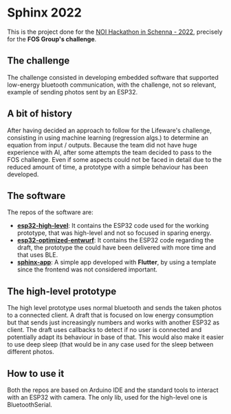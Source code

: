 # Sphinx 2022

This is the project done for the [NOI Hackathon in Schenna - 2022](https://hackathon.bz.it/), precisely for the **FOS Group's challenge**.

## The challenge 

The challenge consisted in developing embedded software that supported low-energy bluetooth communication, with the challenge, not so relevant, example of sending photos sent by an ESP32.

## A bit of history

After having decided an approach to follow for the Lifeware's challenge, consisting in using machine learning (regression algs.) to determine an equation from input / outputs. Because the team did not have huge experience with AI, after some attempts the team decided to pass to the FOS challenge. Even if some aspects could not be faced in detail due to the reduced amount of time, a prototype with a simple behaviour has been developed.

## The software

The repos of the software are: 
- [**esp32-high-level**](https://github.com/Sphinx2022/esp32-high-level): It contains the ESP32 code used for the working prototype, that was high-level and not so focused in sparing energy.
- [**esp32-optimized-entwurf**](https://github.com/Sphinx2022): It contains the ESP32 code regarding the draft, the prototype the could have been delivered with more time and that uses BLE.
- [**sphinx-app**](https://github.com/Sphinx2022/sphinx-app): A simple app developed with **Flutter**, by using a template since the frontend was not considered important.

## The high-level prototype

The high level prototype uses normal bluetooth and sends the taken photos to a connected client. A draft that is focused on low energy consumption but that sends just increasingly numbers and works with another ESP32 as client. The draft uses callbacks to detect if no user is connected and potentially adapt its behaviour in base of that. This would also make it easier to use deep sleep (that would be in any case used for the sleep between different photos.

## How to use it

Both the repos are based on Arduino IDE and the standard tools to interact with an ESP32 with camera. The only lib, used for the high-level one is BluetoothSerial.
